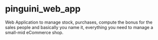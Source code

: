 # pinguini_web_app
Web Application to manage stock, purchases, compute the bonus for the sales people and basically you name it, everything you need to manage a small-mid eCommerce shop.
